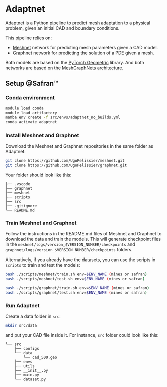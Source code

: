 # Adaptnet

Adaptnet is a Python pipeline to predict mesh adaptation to a physical problem, given an initial CAD and boundary conditions. 

This pipeline relies on:
- [Meshnet](https://github.com/UgoPelissier/meshnet) network for predicting mesh parameters given a CAD model.
- [Graphnet](https://github.com/UgoPelissier/graphnet) network for predicting the solution of a PDE given a mesh.

Both models are based on the [PyTorch Geometric](https://pytorch-geometric.readthedocs.io/en/latest/) library. And both networks are based on the [MeshGraphNets](https://arxiv.org/abs/2010.03409) architecture.

## Setup @Safran™

### Conda environment
```bash
module load conda
module load artifactory
mamba env create -f src/envs/adaptnet_no_builds.yml
conda activate adaptnet
```

### Install Meshnet and Graphnet
Download the Meshnet and Graphnet repositories in the same folder as Adaptnet:
```bash
git clone https://github.com/UgoPelissier/meshnet.git
git clone https://github.com/UgoPelissier/graphnet.git
```

Your folder should look like this:
```
├── .vscode
├── graphnet
├── meshnet
├── scripts
├── src
├── .gitignore
└── README.md
```

### Train Meshnet and Graphnet
Follow the instructions in the README.md files of Meshnet and Graphnet to download the data and train the models. This will generate checkpoint files in the `meshnet/logs/version_$VERSION_NUMBER/checkpoints` and `graphnet/logs/version_$VERSION_NUMBER/checkpoints` folders.

Alternatively, if you already have the datasets, you can use the scripts in `scripts` to train and test the models:
```bash
bash ./scripts/meshnet/train.sh env=$ENV_NAME (mines or safran)
bash ./scripts/meshnet/test.sh env=$ENV_NAME (mines or safran)
```

```bash
bash ./scripts/graphnet/train.sh env=$ENV_NAME (mines or safran)
bash ./scripts/graphnet/test.sh env=$ENV_NAME (mines or safran)
```

### Run Adaptnet
Create a data folder in `src`:
```bash
mkdir src/data
```	
and put your CAD file inside it. For instance, `src` folder could look like this:
```
└── src
    ├── configs
    └── data
        └── cad_500.geo
    ├── envs
    ├── utils
    ├── __init__.py
    ├── main.py
    └── dataset.py
```